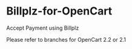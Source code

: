 # Billplz-for-OpenCart
Accept Payment using Billplz

Please refer to branches for OpenCart 2.2 or 2.1
